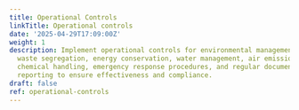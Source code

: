 ```yaml
---
title: Operational Controls
linkTitle: Operational controls
date: '2025-04-29T17:09:00Z'
weight: 1
description: Implement operational controls for environmental management, including
  waste segregation, energy conservation, water management, air emission control,
  chemical handling, emergency response procedures, and regular documentation and
  reporting to ensure effectiveness and compliance.
draft: false
ref: operational-controls
---
```


